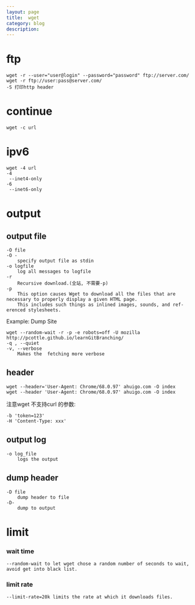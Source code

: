 ```yaml
---
layout: page
title:	wget
category: blog
description:
---
```

# ftp

    wget -r --user="user@login" --password="password" ftp://server.com/
    wget -r ftp://user:pass@server.com/
    -S 打印http header

# continue

	wget -c url

# ipv6

	wget -4 url
	-4
	 --inet4-only
	-6
	 --inet6-only

# output

## output file

	-O file
	-O -
		specify output file as stdin
	-o logfile
		log all messages to logfile
	-r
		Recursive download.(全站, 不需要-p)
	-p
		This option causes Wget to download all the files that are necessary to properly display a given HTML page.
		This includes such things as inlined images, sounds, and ref-erenced stylesheets.

Example: Dump Site

	wget --random-wait -r -p -e robots=off -U mozilla http://pcottle.github.io/learnGitBranching/
	-q , --quiet
	-v, --verbose
		Makes the  fetching more verbose

## header

    wget --header='User-Agent: Chrome/68.0.97' ahuigo.com -O index
    wget --header 'User-Agent: Chrome/68.0.97' ahuigo.com -O index

注意wget 不支持curl 的参数:

    -b 'token=123'
    -H 'Content-Type: xxx'

## output log

	-o log_file
		logs the output

## dump header

	-D file
		dump header to file
	-D-
		dump to output

# limit

### wait time
	--random-wait to let wget chose a random number of seconds to wait, avoid get into black list.

### limit rate
	--limit-rate=20k limits the rate at which it downloads files.
